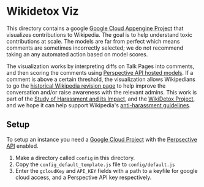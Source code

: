 # Wikidetox Viz

This directory contains a google [Google Cloud Appengine Project](https://cloud.google.com/appengine/docs/flexible/) 
that visualizes contributions to Wikipedia. The goal is to help understand toxic contributions at scale. The models are far from perfect which means comments are sometimes incorrectly selected; we do not recommend taking an any automated action based on model scores.

The visualization works by interpreting diffs on Talk Pages into comments, and then scoring the comments
using [Perspective API hosted models](https://github.com/conversationai/perspectiveapi/blob/master/api_reference.md#models). 
If a comment is above a certain threshold, the visualization allows Wikipedians to go the [historical Wikipedia revision page](https://en.wikipedia.org/wiki/Help:Page_history) to help improve the conversation and/or raise awareness with the relevant admins. This work is part of the [Study of Harassment and its Impact](https://meta.wikimedia.org/wiki/Research:Study_of_harassment_and_its_impact), and the [WikiDetox Project](https://meta.wikimedia.org/wiki/Research:Detox), and we hope it can help support Wikipedia's [anti-harassment guidelines](https://en.wikipedia.org/wiki/Wikipedia:How_to_deal_with_harassment).

## Setup

To setup an instance you need a [Google Cloud Project](https://cloud.google.com/resource-manager/docs/creating-managing-projects) with the [Perpsective API](http://perspectiveapi.com) enabled. 

1. Make a directory called `config` in this directory. 
2. Copy the `config_default_template.js` file to `config/default.js`
3. Enter the `gcloudKey` and `API_KEY` fields with a path to a keyfile for google cloud access, and a Perspective API key respectively.
